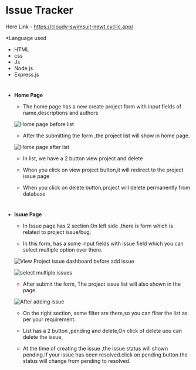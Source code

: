 # **Issue Tracker**

Here Link - https://cloudy-swimsuit-newt.cyclic.app/

*Language used
   * HTML
   * css
   * Js
   * Node.js
   * Express.js

#

* **Home Page**

    * The home page has a new create project form with input fields of  name,descriptions and authors
    
    ![Home page before list](https://user-images.githubusercontent.com/119880818/227772076-401a0d75-1da4-4468-bb0a-833b201d88e1.PNG)

    * After the submitting the form ,the project list will show in home page.
    
    ![Home page after list](https://user-images.githubusercontent.com/119880818/227772094-861d7eb0-0942-450f-967e-c204b45f39b6.PNG)

    * In list, we have a 2 button view project and  delete

    * When you click on view project button,it will redirect to the project issue page

    * When you click on delete button,project will delete permanently from database

#

 * **Isuue Page**   
    
    * In Issue page has 2 section.On left side ,there is form which is related to  project issue/bug.

    * In this form, has a some input fields with issue field which you can select multiple option over there.
    
    ![View Project issue dashboard before add issue](https://user-images.githubusercontent.com/119880818/227772208-bac23ef6-534c-4cc4-8231-e6ff1846abe0.PNG)

    ![select multiple issues](https://user-images.githubusercontent.com/119880818/227772220-7cffc862-b71f-4d6d-b162-7f480bf37e3a.PNG)


    * After submit the form, The project issue list will also shown in the page.
    
    ![After adding issue](https://user-images.githubusercontent.com/119880818/227772239-d5635a26-cf52-40e7-bc75-3a2721f51580.PNG)


    * On the right section, some filter are there,so you can fliter the list as per your requirement.

    * List has a 2 button ,pending and delete,On click of delete uou can delete the issue,

    * At the time of creating the issue ,the issue status will shown pending.If your issue has been resolved.click on pending button.the status will change from pending to resolved.


